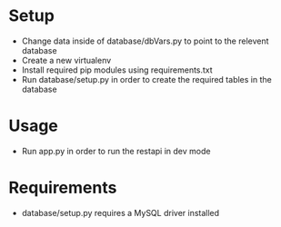 # Setup

- Change data inside of database/dbVars.py to point to the relevent database
- Create a new virtualenv
- Install required pip modules using requirements.txt
- Run database/setup.py in order to create the required tables in the database

# Usage

- Run app.py in order to run the restapi in dev mode

# Requirements

- database/setup.py requires a MySQL driver installed